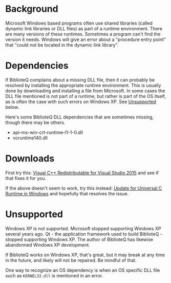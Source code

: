 # Background

Microsoft Windows based programs often use shared libraries (called dynamic link libraries or DLL files) as part of a runtime environment.  There are many versions of these runtimes.  Sometimes a program can't find the version it needs.  Windows will give an error about a "procedure entry point" that "could not be located in the dynamic link library".

# Dependencies

If BiblioteQ complains about a missing DLL file, then it can probably be resolved by installing the appropriate runtime environment.  This is usually done by downloading and installing a file from Microsoft.  In some cases the DLL file mentioned is not part of a runtime, but rather is part of the OS itself, as is often the case with such errors on Windows XP.  See [Unsupported](#unsupported) below.
  
Here's some BiblioteQ DLL dependencies that are sometimes missing, though there may be others.

- api-ms-win-crt-runtime-l1-1-0.dll
- vcruntime140.dll

# Downloads

First try this: [Visual C++ Redistributable for Visual Studio 2015](https://www.microsoft.com/en-us/download/details.aspx?id=48145) and see if that fixes it for you.

If the above doesn't seem to work, try this instead: [Update for Universal C Runtime in Windows](https://support.microsoft.com/en-us/help/2999226/update-for-universal-c-runtime-in-windows) and hopefully that resolves the issue.

# Unsupported

Windows XP is not supported.  Microsoft stopped supporting Windows XP several years ago.  Qt - the application framework used to build BiblioteQ - stopped supporting Windows XP.  The author of BiblioteQ has likewise abandonned Windows XP development.

If BiblioteQ works on Windows XP, that's great, but it may break at any time in the future, and likely will not be repaired.  Be mindful of that.

One way to recognize an OS dependency is when an OS specific DLL file such as `KERNEL32.dll` is mentioned in an error.
